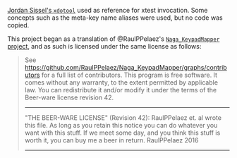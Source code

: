 [Jordan Sissel's `xdotool`][xdo] used as reference for xtest invocation. Some
concepts such as the meta-key name aliases were used, but no code was copied.

This project began as a translation of @RaulPPelaez's [`Naga_KeypadMapper`
project][orig], and as such is licensed under the same license as follows:

> See <https://github.com/RaulPPelaez/Naga_KeypadMapper/graphs/contributors>
> for a full list of contributors.
> This program is free software. It comes without any warranty, to the extent
> permitted by applicable law. You can redistribute it and/or modify it under the
> terms of the Beer-ware license revision 42.
>
> ----------------------------------------------------------------------------
>
> "THE BEER-WARE LICENSE" (Revision 42):
> RaulPPelaez et. al wrote this file. As long as you retain this notice you
> can do whatever you want with this stuff. If we meet some day, and you think
> this stuff is worth it, you can buy me a beer in return.   RaulPPelaez 2016
>
> ----------------------------------------------------------------------------

[xdo]: https://github.com/jordansissel/xdotool
[orig]: https://github.com/RaulPPelaez/Naga_KeypadMapper
